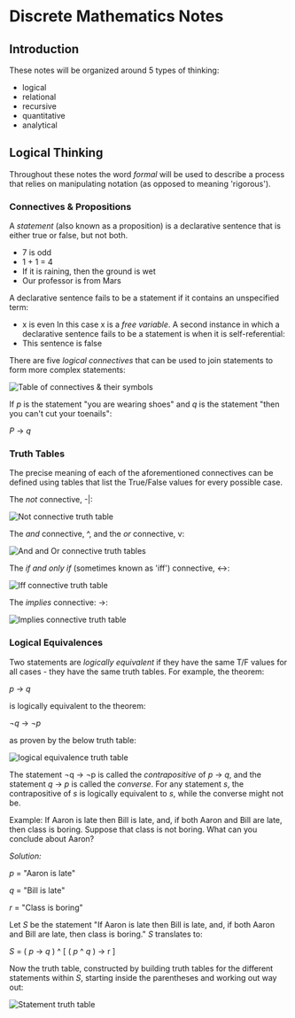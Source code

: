 # Discrete Mathematics Notes #

## Introduction ##
These notes will be organized around 5 types of thinking:
 - logical
 - relational
 - recursive
 - quantitative
 - analytical

## Logical Thinking ##
Throughout these notes the word _formal_ will be used to 
describe a process that relies on manipulating notation
(as opposed to meaning 'rigorous').

### Connectives & Propositions ###
A _statement_ (also known as a proposition) is a 
declarative sentence that is either true or false, but
not both.
 - 7 is odd
 - 1 + 1 = 4
 - If it is raining, then the ground is wet
 - Our professor is from Mars

A declarative sentence fails to be a statement if it 
contains an unspecified term:
 - x is even
In this case x is a _free variable_. A second instance
in which a declarative sentence fails to be a statement
is when it is self-referential:
 - This sentence is false

There are five _logical connectives_ that can be used
to join statements to form more complex statements:

![Table of connectives & their symbols](https://www.safaribooksonline.com/library/view/essentials-of-discrete/9781449604424/images/tab_1_1.jpg "Optional title")

If _p_ is the statement "you are wearing shoes" and _q_
is the statement "then you can't cut your toenails":

  _P_ -> _q_

### Truth Tables ###
The precise meaning of each of the aforementioned 
connectives can be defined using tables that list the
True/False values for every possible case.

The _not_ connective, -|:

![Not connective truth table](https://www.safaribooksonline.com/library/view/essentials-of-discrete/9781449604424/images/5_1.jpg "Optional title")

The _and_ connective, ^, and the _or_ connective, v:

![And and Or connective truth tables](https://www.safaribooksonline.com/library/view/essentials-of-discrete/9781449604424/images/5_2.jpg "Optional title")

The _if and only if_ (sometimes known as 'iff') 
connective, <->:

![Iff connective truth table](https://www.safaribooksonline.com/library/view/essentials-of-discrete/9781449604424/images/5_3.jpg "Optional title")

The _implies_ connective: ->:

![Implies connective truth table](https://www.safaribooksonline.com/library/view/essentials-of-discrete/9781449604424/images/5_4.jpg "Optional title")

### Logical Equivalences ###
Two statements are _logically equivalent_ if they have
the same T/F values for all cases - they have the same
truth tables. For example, the theorem:

_p_ -> _q_

is logically equivalent to the theorem:

¬_q_ → ¬_p_

as proven by the below truth table:

![logical equivalence truth table](https://www.safaribooksonline.com/library/view/essentials-of-discrete/9781449604424/images/7_1.jpg "Optional title")

The statement ¬q → ¬p is called the _contrapositive_ of 
_p_ → _q_, and the statement _q_ → _p_ is called the
_converse_. For any statement _s_, the contrapositive
of _s_ is logically equivalent to _s_, while the converse
might not be.

Example:
If Aaron is late then Bill is late, and, if both Aaron and
Bill are late, then class is boring. Suppose that class
is not boring. What can you conclude about Aaron?

_Solution:_ 

_p_ = "Aaron is late"

_q_ = "Bill is late"

_r_ = "Class is boring"

Let _S_ be the statement "If Aaron is late then Bill is late, 
and, if both Aaron and Bill are late, then class is 
boring." _S_ translates to:

_S_ = ( _p_ → _q_ ) ^ [ ( _p_ ^ _q_ ) → r ]

Now the truth table, constructed by building truth tables
for the different statements within _S_, starting inside
the parentheses and working out way out:

![Statement truth table](https://www.safaribooksonline.com/library/view/essentials-of-discrete/9781449604424/images/9_1.jpg "Optional title")

